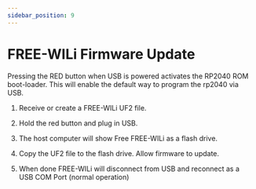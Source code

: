 ```yaml
---
sidebar_position: 9
---
```


# FREE-WILi Firmware Update

Pressing the RED button when  USB is powered activates the RP2040 ROM boot-loader.  This will enable the default way to program the rp2040 via USB.

1) Receive or create a FREE-WILi UF2 file. 

2) Hold the red button and plug in USB.

3) The host computer will show Free FREE-WILi as a flash drive. 

4) Copy the UF2 file to the flash drive. Allow firmware to update.

5) When done FREE-WILi will disconnect from USB and reconnect as a USB COM Port (normal operation)